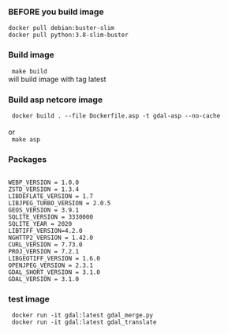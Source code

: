 ### BEFORE you build image
<code>docker pull debian:buster-slim </code>  
<code>docker pull python:3.8-slim-buster</code>  


### Build image
<code> make build </code>  
will build image with tag latest 
### Build asp netcore image
<code> docker build . --file Dockerfile.asp -t gdal-asp --no-cache </code>  
or  
<code> make asp </code>
 

### Packages

<code>
WEBP_VERSION = 1.0.0  
ZSTD_VERSION = 1.3.4  
LIBDEFLATE_VERSION = 1.7  
LIBJPEG_TURBO_VERSION = 2.0.5  
GEOS_VERSION = 3.9.1
SQLITE_VERSION = 3330000
SQLITE_YEAR = 2020
LIBTIFF_VERSION=4.2.0
NGHTTP2_VERSION = 1.42.0
CURL_VERSION = 7.73.0
PROJ_VERSION = 7.2.1
LIBGEOTIFF_VERSION = 1.6.0
OPENJPEG_VERSION = 2.3.1
GDAL_SHORT_VERSION = 3.1.0
GDAL_VERSION = 3.1.0
</code>


### test image
<code> docker run -it gdal:latest gdal_merge.py</code>   
<code> docker run -it gdal:latest gdal_translate</code>  
